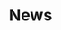 ---
title: "News"
paginate_by: 9
description: "Check the latest updates on how we are building a more open, decentralized, and scalable internet for everyone." # quotation marks to allow
# paginate_reversed: false

sort_by: "date"
insert_anchor_links: "left"
#base_url: "posts"
#first: "first"
#last: "last"
template: "layouts/newsroom.html"
page_template: "newsPage.html"
#transparent: true
generate_feed: true
extra:
  imgPath: newsroom.png
---
